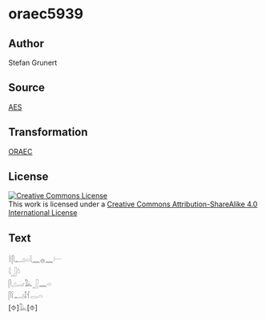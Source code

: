 # oraec5939

## Author

Stefan Grunert

## Source

[AES](https://github.com/simondschweitzer/aes)

## Transformation

[ORAEC](https://oraec.github.io/)

## License

<a rel="license" href="http://creativecommons.org/licenses/by-sa/4.0/"><img alt="Creative Commons License" style="border-width:0" src="https://i.creativecommons.org/l/by-sa/4.0/88x31.png" /></a><br />This work is licensed under a <a rel="license" href="http://creativecommons.org/licenses/by-sa/4.0/">Creative Commons Attribution-ShareAlike 4.0 International License</a>

## Text

𓎛𓋴𓂝𓏏𓇋𓈖𓐍𓈖𓍕<br>
𓇋𓃀𓏡<br>
𓋴𓈎𓐓𓅓𓃀𓈖𓏏<br>
𓋴𓌉𓂝𓄤𓆳𓂋𓏏<br>
[⯑]𓅓[⯑]<br>
